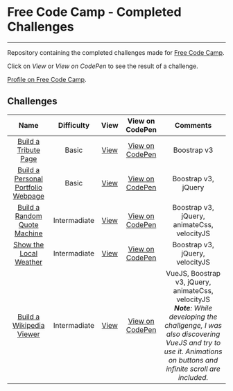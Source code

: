 # Free Code Camp - Completed Challenges
---------------------------------------

Repository containing the completed challenges made for [Free Code Camp](http://www.freecodecamp.com).

Click on <em>View</em> or <em>View on CodePen</em> to see the result of a challenge.

[Profile on Free Code Camp](https://www.freecodecamp.com/aifrak "Profile").

## Challenges
| Name          | Difficulty    | View          | View on CodePen | Comments |
|:------------:|:-------------:|:--------------:|:---------------:|:--------:|
| [Build a Tribute Page](https://www.freecodecamp.com/challenges/build-a-tribute-page) | Basic | [View](https://aifrak.github.io/free-code-camp/front-end/basic/01-tribute-page/ "Tribute Page") | [View on CodePen](https://codepen.io/aifrak/pen/xVMmPO "Tribute Page on CodePen") | Boostrap v3 |
| [Build a Personal Portfolio Webpage](https://www.freecodecamp.com/challenges/build-a-personal-portfolio-webpage) | Basic | [View](https://aifrak.github.io/free-code-camp/front-end/basic/02-portfolio/ "Portfolio") | [View on CodePen](https://codepen.io/aifrak/pen/BKgeGV "Portfolio on CodePen") | Boostrap v3, jQuery |
| [Build a Random Quote Machine](https://www.freecodecamp.com/challenges/build-a-random-quote-machine) | Intermadiate | [View](https://aifrak.github.io/free-code-camp/front-end/intermadiate/01-random-quote-machine/ "Random Quote Machine") | [View on CodePen](https://codepen.io/aifrak/pen/pbyboy "Random Quote Machine on CodePen") | Boostrap v3, jQuery, animateCss, velocityJS |
| [Show the Local Weather](https://www.freecodecamp.com/challenges/show-the-local-weather) | Intermadiate | [View](https://aifrak.github.io/free-code-camp/front-end/intermadiate/02-local-weather/ "Local Weather") | [View on CodePen](https://codepen.io/aifrak/pen/NrdXBq "Local Weather on CodePen") | Boostrap v3, jQuery, velocityJS |
| [Build a Wikipedia Viewer](https://www.freecodecamp.com/challenges/build-a-wikipedia-viewer) | Intermadiate | [View](https://aifrak.github.io/free-code-camp/front-end/intermadiate/03-wikipedia-viewer/ "Wikipedia Viewer") | [View on CodePen](https://codepen.io/aifrak/pen/aWQpzZ "Wikipedia Viewer on CodePen") | VueJS, Boostrap v3, jQuery, animateCss, velocityJS <br> <em><b>Note</b>: While developing the challgenge, I was also discovering VueJS and try to use it. Animations on buttons and infinite scroll are included.</em> |
